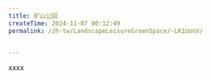 ```yaml
---
title: 矿山公园
createTime: 2024-11-07 00:12:49
permalink: /zh-tw/LandscapeLeisureGreenSpace/-LK1UonV/


---
```


xxxx
